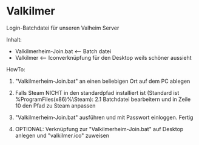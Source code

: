 # Valkilmer
Login-Batchdatei für unseren Valheim Server

Inhalt:

- Valkilmerheim-Join.bat  <-- Batch datei
- Valkilmer               <-- Iconverknüpfung für den Desktop weils schöner aussieht


HowTo:

1. "Valkilmerheim-Join.bat" an einen beliebigen Ort auf dem PC ablegen

2. Falls Steam NICHT in den standardpfad installiert ist (Standard ist %ProgramFiles(x86)%\Steam):
2.1 Batchdatei bearbeitern und in Zeile 10 den Pfad zu Steam anpassen 

3. "Valkilmerheim-Join.bat" ausführen und mit Passwort einloggen. Fertig

4. OPTIONAL: Verknüpfung zur "Valkilmerheim-Join.bat" auf Desktop anlegen und "valkilmer.ico" zuweisen